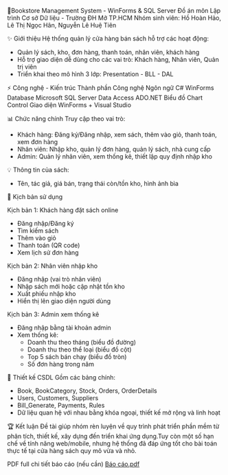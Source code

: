 📙Bookstore Management System - WinForms & SQL Server
Đồ án môn Lập trình Cơ sở Dữ liệu - Trường ĐH Mở TP.HCM
Nhóm sinh viên: Hồ Hoàn Hảo, Lê Thị Ngọc Hân, Nguyễn Lê Huệ Tiên

✨ Giới thiệu
Hệ thống quản lý cửa hàng bán sách hỗ trợ các hoạt động:
- Quản lý sách, kho, đơn hàng, thanh toán, nhân viên, khách hàng
- Hỗ trợ giao diện dễ dùng cho các vai trò: Khách hàng, Nhân viên, Quản trị viên
- Triển khai theo mô hình 3 lớp: Presentation - BLL - DAL

⚡ Công nghệ - Kiến trúc
Thành phần          Công nghệ
Ngôn ngữ          C# WinForms
Database          Microsoft SQL Server
Data Access       ADO.NET
Biểu đồ           Chart Control
Giao diện         WinForms + Visual Studio

📊 Chức năng chính
Truy cập theo vai trò:
- Khách hàng: Đăng ký/Đăng nhập, xem sách, thêm vào giỏ, thanh toán, xem đơn hàng
- Nhân viên: Nhập kho, quản lý đơn hàng, quản lý sách, nhà cung cấp
- Admin: Quản lý nhân viên, xem thống kê, thiết lập quy định nhập kho

💡 Thông tin của sách:
- Tên, tác giả, giá bán, trạng thái còn/tồn kho, hình ảnh bìa

📅 Kịch bản sử dụng

Kịch bản 1: Khách hàng đặt sách online
- Đăng nhập/Đăng ký
- Tìm kiếm sách
- Thêm vào giỏ
- Thanh toán (QR code)
- Xem lịch sử đơn hàng

Kịch bản 2: Nhân viên nhập kho
- Đăng nhập (vai trò nhân viên)
- Nhập sách mới hoặc cập nhật tồn kho
- Xuất phiếu nhập kho
- Hiển thị lên giao diện người dùng

Kịch bản 3: Admin xem thống kê
- Đăng nhập bằng tài khoản admin
- Xem thống kê:
  + Doanh thu theo tháng (biểu đồ đường)
  + Doanh thu theo thể loại (biểu đồ cột)
  + Top 5 sách bán chạy (biểu đồ tròn)
  + Số đơn hàng trong năm

💮 Thiết kế CSDL
Gồm các bảng chính:
- Book, BookCategory, Stock, Orders, OrderDetails
- Users, Customers, Suppliers
- Bill_Generate, Payments, Rules
- Dữ liệu quan hệ với nhau bằng khóa ngoại, thiết kế mở rộng và linh hoạt

🏆 Kết luận
Đề tài giúp nhóm rèn luyện về quy trình phát triển phần mềm từ phân tích, thiết kế, xây dựng đến triển khai ứng dụng.Tuy còn một số hạn chế về tính năng web/mobile, nhưng hệ thống đã đáp ứng tốt cho bài toán thực tế tại cửa hàng sách quy mô vừa và nhỏ.

PDF full chi tiết báo cáo (nếu cần)
[Báo cáo.pdf](https://github.com/user-attachments/files/20213180/Bao.cao.pdf)
